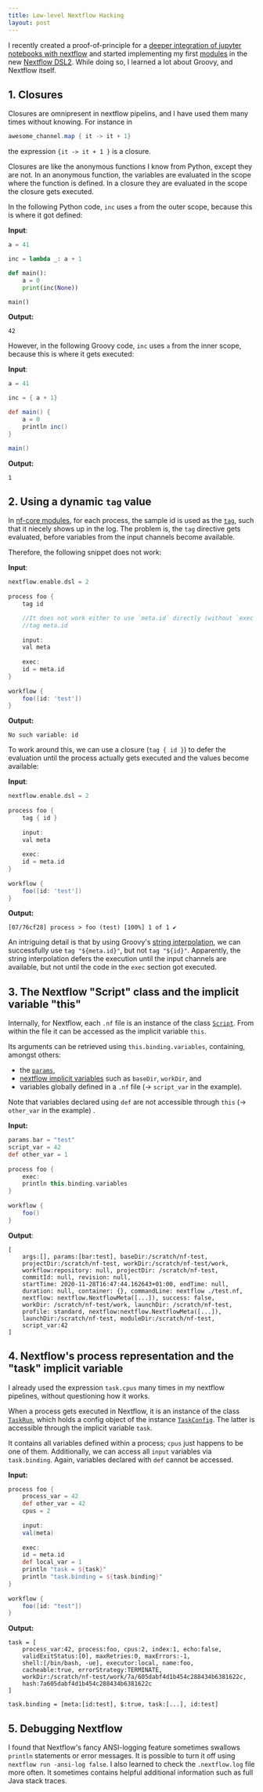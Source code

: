 ```yaml
---
title: Low-level Nextflow Hacking
layout: post
---
```


I recently created a proof-of-principle for a [deeper integration of jupyter notebooks with nextflow](https://github.com/grst/nxfvars/) 
and started implementing my first [modules](https://github.com/nf-core/modules) in the
new [Nextflow DSL2](https://www.nextflow.io/blog/2020/dsl2-is-here.html).  While doing so, I learned a lot about Groovy, and Nextflow itself.


## 1. Closures

Closures are omnipresent in nextflow pipelins, and I have used them many times
without knowing. For instance in

```groovy
awesome_channel.map { it -> it + 1}
```
the expression `{it -> it + 1 }` is a closure. 

Closures are like the anonymous functions I know from Python, 
except they are not. 
In an anonymous function, the variables are evaluated in the scope where the function 
is defined. In a closure they are evaluated in the scope the closure gets executed. 

In the following Python code, `inc` uses `a` from the outer scope, because this 
is where it got defined:  

**Input**:
```python
a = 41

inc = lambda _: a + 1

def main():
    a = 0
    print(inc(None))

main()
```
**Output:**
```
42
```

However, in the following Groovy code, `inc` uses `a` from the inner scope, because
this is where it gets executed: 

**Input**:
```groovy
a = 41

inc = { a + 1}

def main() {
    a = 0
    println inc()
}

main()
```

**Output:**
```
1
```


## 2. Using a dynamic `tag` value

In [nf-core modules](https://github.com/nf-core/modules), for each process, the sample id is used
as the [`tag`](https://www.nextflow.io/docs/latest/process.html#tag),
such that it niecely shows up in the log. The problem is, the `tag` directive
gets evaluated, before variables from the input channels become available. 

Therefore, the following snippet does not work: 

**Input**:
```groovy                                                                              
nextflow.enable.dsl = 2                                                         
                                                                                
process foo {                                                                   
    tag id     

    //It does not work either to use `meta.id` directly (without `exec`)
    //tag meta.id                                                          
                                                                                
    input:                                                                      
    val meta                                                                    
                                                                                
    exec:                                                                     
    id = meta.id                                                                
}                                                                               
                                                                                
workflow {                                                                      
    foo([id: 'test'])                                                           
}   
```
**Output:**
```
No such variable: id
```

To work around this, we can use a closure (`tag { id }`) 
to defer the evaluation until the 
process actually gets executed and the values become available: 


**Input**:
```groovy                                                                              
nextflow.enable.dsl = 2                                                         
                                                                                
process foo {                                                                   
    tag { id }                                                                  
                                                                                
    input:                                                                      
    val meta                                                                    
                                                                                
    exec:                                                                     
    id = meta.id                                                                
}                                                                               
                                                                                
workflow {                                                                      
    foo([id: 'test'])                                                           
}   
```
**Output:**
```
[07/76cf28] process > foo (test) [100%] 1 of 1 ✔
```

An intriguing detail is that by using Groovy's [string interpolation](http://docs.groovy-lang.org/latest/html/documentation/#_string_interpolation),
we can successfully use `tag "${meta.id}"`, but not `tag "${id}"`. Apparently, 
the string interpolation defers the execution until the input channels are available, 
but not until the code in the `exec` section got executed.  


## 3. The Nextflow "Script" class and the implicit variable "this"

Internally, for Nextflow, each `.nf` file is an instance of the class [`Script`](https://docs.groovy-lang.org/latest/html/api/groovy/lang/Script.html).
From within the file it can be accessed as the implicit variable `this`. 

Its arguments can be retrieved using `this.binding.variables`, containing,
amongst others:
 * the [`params`](https://www.nextflow.io/docs/latest/config.html?highlight=params#scope-params),
 * [nextflow implicit variables](https://www.nextflow.io/docs/latest/script.html?highlight=basedir#implicit-variables)
   such as `baseDir`, `workDir`, and 
 * variables globally defined in a `.nf` file (→ `script_var` in the example). 
  
Note that variables declared using `def` are not accessible through `this` (→ `other_var` in the example) . 

**Input:**
```groovy
params.bar = "test"                                                             
script_var = 42                                                                 
def other_var = 1                                                     
                                                                                
process foo {                                                                   
    exec:                                                                       
    println this.binding.variables                                              
}                                                                               
                                                                                
workflow {                                                                      
    foo()                                                                       
}    
```

**Output**:
```
[
    args:[], params:[bar:test], baseDir:/scratch/nf-test,
    projectDir:/scratch/nf-test, workDir:/scratch/nf-test/work, 
    workflow:repository: null, projectDir: /scratch/nf-test,
    commitId: null, revision: null,
    startTime: 2020-11-28T16:47:44.162643+01:00, endTime: null,
    duration: null, container: {}, commandLine: nextflow ./test.nf,
    nextflow: nextflow.NextflowMeta([...]), success: false,
    workDir: /scratch/nf-test/work, launchDir: /scratch/nf-test,
    profile: standard, nextflow:nextflow.NextflowMeta([...]),
    launchDir:/scratch/nf-test, moduleDir:/scratch/nf-test,
    script_var:42
]
```

## 4. Nextflow's process representation and the "task" implicit variable

I already used the expression `task.cpus` many times in my nextflow pipelines, without
questioning how it works. 

When a process gets executed in Nextflow, it is an instance of the class [`TaskRun`](https://github.com/nextflow-io/nextflow/blob/master/modules/nextflow/src/main/groovy/nextflow/processor/TaskRun.groovy),
which holds a config object of the instance [`TaskConfig`](https://github.com/nextflow-io/nextflow/blob/master/modules/nextflow/src/main/groovy/nextflow/processor/TaskConfig.groovy). 
The latter is accessible through the implicit variable `task`.

It contains all variables defined within a process; `cpus` just
happens to be one of them. Additionally, we can access all `input` variables via `task.binding`. Again, variables declared with `def` cannot be accessed. 

**Input:**
```groovy
process foo {                                                                   
    process_var = 42                                                            
    def other_var = 42                                                          
    cpus = 2                                                                    
                                                                                
    input:                                                                      
    val(meta)                                                                   
                                                                                
    exec:                                                                       
    id = meta.id                                                                
    def local_var = 1                                                           
    println "task = ${task}"                                                    
    println "task.binding = ${task.binding}"                                    
}                                                                               
                                                                                
workflow {                                                                      
    foo([id: "test"])                                                           
}
```

**Output:**
```
task = [
    process_var:42, process:foo, cpus:2, index:1, echo:false,
    validExitStatus:[0], maxRetries:0, maxErrors:-1, 
    shell:[/bin/bash, -ue], executor:local, name:foo, 
    cacheable:true, errorStrategy:TERMINATE,
    workDir:/scratch/nf-test/work/7a/605dabf4d1b454c288434b6381622c, 
    hash:7a605dabf4d1b454c288434b6381622c
]

task.binding = [meta:[id:test], $:true, task:[...], id:test]
```



## 5. Debugging Nextflow

I found that Nextflow's fancy ANSI-logging feature sometimes swallows `println` statements
or error messages. It is possible to turn it off using `nextflow run -ansi-log false`. 
I also learned to check the `.nextflow.log` file more often. It sometimes contains
helpful additional information such as full Java stack traces. 
